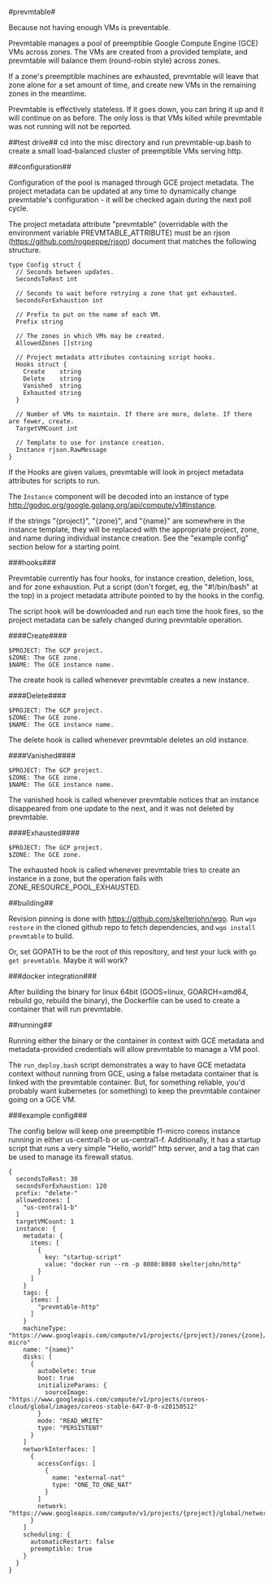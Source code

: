 #prevmtable#

Because not having enough VMs is preventable.

Prevmtable manages a pool of preemptible Google Compute Engine (GCE) VMs across zones. The VMs are created from a provided template, and prevmtable will balance them (round-robin style) across zones.

If a zone's preemptible machines are exhausted, prevmtable will leave that zone alone for a set amount of time, and create new VMs in the remaining zones in the meantime.

Prevmtable is effectively stateless. If it goes down, you can bring it up and it will continue on as before. The only loss is that VMs killed while prevmtable was not running will not be reported.

##test drive##
cd into the misc directory and run prevmtable-up.bash to create a small load-balanced cluster of preemptible VMs serving http.

##configuration##

Configuration of the pool is managed through GCE project metadata. The project metadata can be updated at any time to dynamically change prevmtable's configuration - it will be checked again during the next poll cycle.

The project metadata attribute "prevmtable" (overridable with the environment variable PREVMTABLE_ATTRIBUTE) must be an rjson (https://github.com/rogpeppe/rjson) document that matches the following structure.

    type Config struct {
      // Seconds between updates.
      SecondsToRest int

      // Seconds to wait before retrying a zone that got exhausted.
      SecondsForExhaustion int

      // Prefix to put on the name of each VM.
      Prefix string

      // The zones in which VMs may be created.
      AllowedZones []string

      // Project metadata attributes containing script hooks.
      Hooks struct {
        Create    string
        Delete    string
        Vanished  string
        Exhausted string
      }

      // Number of VMs to maintain. If there are more, delete. If there are fewer, create.
      TargetVMCount int

      // Template to use for instance creation.
      Instance rjson.RawMessage
    }

If the Hooks are given values, prevmtable will look in project metadata attributes for scripts to run.

The `Instance` component will be decoded into an instance of type http://godoc.org/google.golang.org/api/compute/v1#Instance.

If the strings "{project}", "{zone}", and "{name}" are somewhere in the instance template, they will be replaced with the appropriate project, zone, and name during individual instance creation. See the "example config" section below for a starting point.

###hooks###

Prevmtable currently has four hooks, for instance creation, deletion, loss, and for zone exhaustion. Put a script (don't forget, eg, the "#!/bin/bash" at the top) in a project metadata attribute pointed to by the hooks in the config.

The script hook will be downloaded and run each time the hook fires, so the project metadata can be safely changed during prevmtable operation.

####Create####

    $PROJECT: The GCP project.
    $ZONE: The GCE zone.
    $NAME: The GCE instance name.

The create hook is called whenever prevmtable creates a new instance.

####Delete####

    $PROJECT: The GCP project.
    $ZONE: The GCE zone.
    $NAME: The GCE instance name.

The delete hook is called whenever prevmtable deletes an old instance.

####Vanished####

    $PROJECT: The GCP project.
    $ZONE: The GCE zone.
    $NAME: The GCE instance name.

The vanished hook is called whenever prevmtable notices that an instance disappeared from one update to the next, and it was not deleted by prevmtable.

####Exhausted####

    $PROJECT: The GCP project.
    $ZONE: The GCE zone.

The exhausted hook is called whenever prevmtable tries to create an instance in a zone, but the operation fails with ZONE_RESOURCE_POOL_EXHAUSTED.

##building##

Revision pinning is done with https://github.com/skelterjohn/wgo. Run `wgo restore` in the cloned github repo to fetch dependencies, and `wgo install prevmtable` to build.

Or, set GOPATH to be the root of this repository, and test your luck with `go get prevmtable`. Maybe it will work?

###docker integration###

After building the binary for linux 64bit (GOOS=linux, GOARCH=amd64, rebuild go, rebuild the binary), the Dockerfile can be used to create a container that will run prevmtable. 

##running##

Running either the binary or the container in context with GCE metadata and metadata-provided credentials will allow prevmtable to manage a VM pool.

The `run_deploy.bash` script demonstrates a way to have GCE metadata context without running from GCE, using a false metadata container that is linked with the prevmtable container. But, for something reliable, you'd probably want kubernetes (or something) to keep the prevmtable container going on a GCE VM.

###example config###

The config below will keep one preemptible f1-micro coreos instance running in either us-central1-b or us-central1-f. Additionally, it has a startup script that runs a very simple "Hello, world!" http server, and a tag that can be used to manage its firewall status.

    {
      secondsToRest: 30
      secondsForExhaustion: 120
      prefix: "delete-"
      allowedzones: [
        "us-central1-b"
      ]
      targetVMCount: 1
      instance: {
        metadata: {
          items: [
            {
              key: "startup-script"
              value: "docker run --rm -p 8080:8080 skelterjohn/http"
            }
          ]
        }
        tags: {
          items: [
            "prevmtable-http"
          ]
        }
        machineType: "https://www.googleapis.com/compute/v1/projects/{project}/zones/{zone}/machineTypes/f1-micro"
        name: "{name}"
        disks: [
          {
            autoDelete: true
            boot: true
            initializeParams: {
              sourceImage: "https://www.googleapis.com/compute/v1/projects/coreos-cloud/global/images/coreos-stable-647-0-0-v20150512"
            }
            mode: "READ_WRITE"
            type: "PERSISTENT"
          }
        ]
        networkInterfaces: [
          {
            accessConfigs: [
              {
                name: "external-nat"
                type: "ONE_TO_ONE_NAT"
              }
            ]
            network: "https://www.googleapis.com/compute/v1/projects/{project}/global/networks/default"
          }
        ]
        scheduling: {
          automaticRestart: false
          preemptible: true
        }
      }
    }
